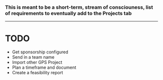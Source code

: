 ### This is meant to be a short-term, stream of consciouness, list of requirements to eventually add to the Projects tab
---

# TODO
- Get sponsorship configured
- Send in a team name
- Import other GPS Project
- Plan a timeframe and document
- Create a feasibility report

